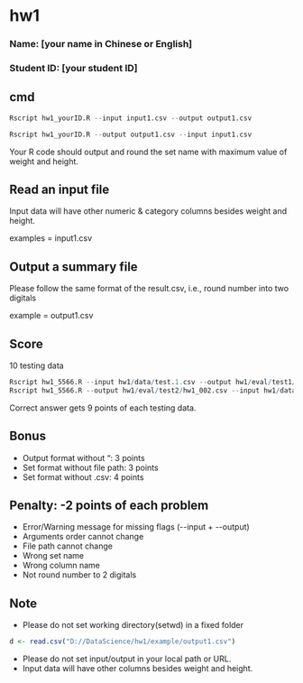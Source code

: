 # hw1

### Name: [your name in Chinese or English]
### Student ID: [your student ID]

## cmd

```R
Rscript hw1_yourID.R --input input1.csv --output output1.csv

Rscript hw1_yourID.R --output output1.csv --input input1.csv
```

Your R code should output and round the set name with maximum value of weight and height.

## Read an input file

Input data will have other numeric & category columns besides weight and height.

examples = input1.csv

## Output a summary file

Please follow the same format of the result.csv, i.e., round number into two digitals

example =  output1.csv

## Score

10 testing data

```R
Rscript hw1_5566.R --input hw1/data/test.1.csv --output hw1/eval/test1/hw1_001.csv
Rscript hw1_5566.R --output hw1/eval/test2/hw1_002.csv --input hw1/data/test.2.csv
```
Correct answer gets 9 points of each testing data.

## Bonus

- Output format without “: 3 points
- Set format without file path: 3 points
- Set format without .csv: 4 points

## Penalty: -2 points of each problem

- Error/Warning message for missing flags (--input + --output) 
- Arguments order cannot change
- File path cannot change
- Wrong set name
- Wrong column name
- Not round number to 2 digitals

## Note

- Please do not set working directory(setwd) in a fixed folder
```R
d <- read.csv("D://DataScience/hw1/example/output1.csv")
```
- Please do not set input/output in your local path or URL.
- Input data will have other columns besides weight and height.
